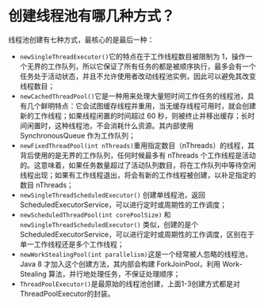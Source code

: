 # 创建线程池有哪几种方式？

线程池创建有七种方式，最核心的是最后一种：

* ​`newSingleThreadExecutor()`​ 它的特点在于工作线程数目被限制为 1，操作一个无界的工作队列，所以它保证了所有任务的都是被顺序执行，最多会有一个任务处于活动状态，并且不允许使用者改动线程池实例，因此可以避免其改变线程数目；
* ​`newCachedThreadPool()`​ 它是一种用来处理大量短时间工作任务的线程池，具有几个鲜明特点：它会试图缓存线程并重用，当无缓存线程可用时，就会创建新的工作线程；如果线程闲置的时间超过 60 秒，则被终止并移出缓存；长时间闲置时，这种线程池，不会消耗什么资源。其内部使用 SynchronousQueue 作为工作队列；
* ​`newFixedThreadPool(int nThreads)`​ 重用指定数目（nThreads）的线程，其背后使用的是无界的工作队列，任何时候最多有 nThreads 个工作线程是活动的。这意味着，如果任务数量超过了活动队列数目，将在工作队列中等待空闲线程出现；如果有工作线程退出，将会有新的工作线程被创建，以补足指定的数目 nThreads；
* ​`newSingleThreadScheduledExecutor()`​ 创建单线程池，返回 ScheduledExecutorService，可以进行定时或周期性的工作调度；
* ​`newScheduledThreadPool(int corePoolSize)`​ 和 `newSingleThreadScheduledExecutor()`​ 类似，创建的是个 ScheduledExecutorService，可以进行定时或周期性的工作调度，区别在于单一工作线程还是多个工作线程；
* ​`newWorkStealingPool(int parallelism)`​ 这是一个经常被人忽略的线程池，Java 8 才加入这个创建方法，其内部会构建 ForkJoinPool，利用 Work-Stealing 算法，并行地处理任务，不保证处理顺序；
* ​`ThreadPoolExecutor()`​ 是最原始的线程池创建，上面1-3创建方式都是对ThreadPoolExecutor的封装。

‍
